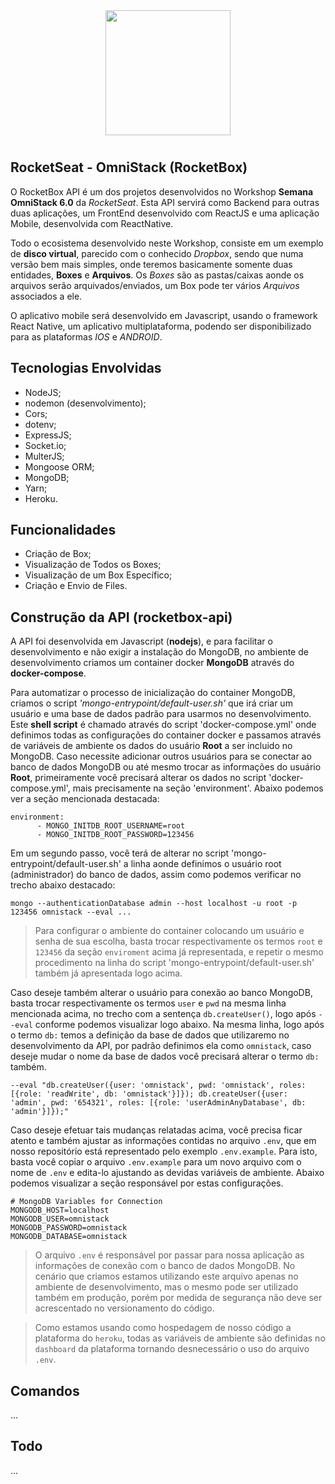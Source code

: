 <p align="center">
<img style="-webkit-user-select: none;padding: 10px;" src="https://i.imgur.com/IYXy1ry.png" height="200">
</p>


## RocketSeat - OmniStack (RocketBox)
O RocketBox API é um dos projetos desenvolvidos no Workshop **Semana OmniStack 6.0** da *RocketSeat*. Esta API servirá como Backend para outras duas aplicações, um FrontEnd desenvolvido com ReactJS e uma aplicação Mobile, desenvolvida com ReactNative.

Todo o ecosistema desenvolvido neste Workshop, consiste em um exemplo de **disco virtual**, parecido com o conhecido *Dropbox*, sendo que numa versão bem mais simples, onde teremos basicamente somente duas entidades, **Boxes** e **Arquivos**. Os *Boxes* são as pastas/caixas aonde os arquivos serão arquivados/enviados, um Box pode ter vários *Arquivos* associados a ele.

O aplicativo mobile será desenvolvido em Javascript, usando o framework React Native, um aplicativo multiplataforma, podendo ser disponibilizado para as plataformas *IOS* e *ANDROID*.


## Tecnologias Envolvidas
- NodeJS;
- nodemon (desenvolvimento);
- Cors;
- dotenv;
- ExpressJS;
- Socket.io;
- MulterJS;
- Mongoose ORM;
- MongoDB;
- Yarn;
- Heroku.


## Funcionalidades
- Criação de Box;
- Visualização de Todos os Boxes;
- Visualização de um Box Específico;
- Criação e Envio de Files.


## Construção da API (rocketbox-api)
A API foi desenvolvida em Javascript (**nodejs**), e para facilitar o desenvolvimento e não exigir a instalação do MongoDB, no ambiente de desenvolvimento criamos um container docker **MongoDB** através do **docker-compose**.

Para automatizar o processo de inicialização do container MongoDB, criamos o script _'mongo-entrypoint/default-user.sh'_ que irá criar um usuário e uma base de dados padrão para usarmos no desenvolvimento. Este **shell script** é chamado através do script 'docker-compose.yml' onde definimos todas as configurações do container docker e passamos através de variáveis de ambiente os dados do usuário **Root** a ser incluido no MongoDB. Caso necessite adicionar outros usuários para se conectar ao banco de dados MongoDB ou até mesmo trocar as informações do usuário **Root**, primeiramente você precisará alterar os dados no script 'docker-compose.yml', mais precisamente na seção 'environment'. Abaixo podemos ver a seção mencionada destacada:

```
environment:
      - MONGO_INITDB_ROOT_USERNAME=root
      - MONGO_INITDB_ROOT_PASSWORD=123456
```

Em um segundo passo, você terá de alterar no script 'mongo-entrypoint/default-user.sh' a linha aonde definimos o usuário root (administrador) do banco de dados, assim como podemos verificar no trecho abaixo destacado: 

```
mongo --authenticationDatabase admin --host localhost -u root -p 123456 omnistack --eval ...
```
> Para configurar o ambiente do container colocando um usuário e senha de sua escolha, basta trocar respectivamente os termos `root` e `123456` da seção `enviroment` acima já representada, e repetir o mesmo procedimento na linha do script 'mongo-entrypoint/default-user.sh' também já apresentada logo acima. 

Caso deseje também alterar o usuário para conexão ao banco MongoDB, basta trocar respectivamente os termos `user` e `pwd` na mesma linha mencionada acima, no trecho com a sentença `db.createUser()`, logo após `--eval` conforme podemos visualizar logo abaixo. Na mesma linha, logo após o termo `db:` temos a definição da base de dados que utilizaremo no desenvolvimento da API, por padrão definimos ela como `omnistack`, caso deseje mudar o nome da base de dados você precisará alterar o termo `db:` também.

```
--eval "db.createUser({user: 'omnistack', pwd: 'omnistack', roles: [{role: 'readWrite', db: 'omnistack'}]}); db.createUser({user: 'admin', pwd: '654321', roles: [{role: 'userAdminAnyDatabase', db: 'admin'}]});"
```

Caso deseje efetuar tais mudanças relatadas acima, você precisa ficar atento e também ajustar as informações contidas no arquivo `.env`, que em nosso repositório está representado pelo exemplo `.env.example`. Para isto, basta você copiar o arquivo `.env.example` para um novo arquivo com o nome de `.env` e edita-lo ajustando as devidas variáveis de ambiente. Abaixo podemos visualizar a seção responsável por estas configurações.

```
# MongoDB Variables for Connection
MONGODB_HOST=localhost
MONGODB_USER=omnistack
MONGODB_PASSWORD=omnistack
MONGODB_DATABASE=omnistack
```

> O arquivo `.env` é responsável por passar para nossa aplicação as informações de conexão com o banco de dados MongoDB. No cenário que criamos estamos utilizando este arquivo apenas no ambiente de desenvolvimento, mas o mesmo pode ser utilizado também em produção, porém por medida de segurança não deve ser acrescentado no versionamento do código.

> Como estamos usando como hospedagem de nosso código a plataforma do `heroku`, todas as variáveis de ambiente são definidas no `dashboard` da plataforma tornando desnecessário o uso do arquivo `.env`.


## Comandos
...


## Todo
...